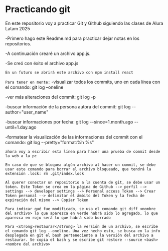 <h1>Practicando git</h1>
<p>En este repositorio voy a practicar Git y Github siguiendo las clases de Alura Latam 2025</p>
-Primero hago este Readme.md para practicar dejar notas en los repositorios.

-A continuación crearé un archivo app.js.

-Se creó con éxito el archivo app.js

``En un futuro se abrirá este archivo con npm install react``

``Para tener en mente:``
-visualizar todos los commits, uno en cada línea con el comando: git log –oneline

-ver más alteraciones del commit: git log -p

-buscar  información de la persona autora del commit: git log --author="user_name"

-buscar informaciones por fecha: git log --since=1.month.ago --until=1.day.ago

-formatear la visualización de las informaciones del commit con el comando: git log --pretty="format:%h %s"

``ahora voy a escribir esta línea para hacer una prueba de commit desde la web a la pc``

``En caso de que se bloquea algún archivo al hacer un commit, se debe usar este comando para borrar el archivo bloqueado, que tendrá la extensión .lock: rm .git/index.lock``

``Al querer conectar un repositorio a la cuenta de git, se debe usar un token. Este Token se crea en la página de Github --> perfil --> settings --> developer settings --> Personal access Token --> Crear Token personal --> delimitar el ámbito del Token y la fecha de expiración del mismo --> Copiar Token``

``Para indicar qué fue modificado, se usa el comando git diff <nombre del archivo> lo que aparezca en verde habrá sido lo agregado, lo que aparezca en rojo será lo que habrá sido borrado``

``Para <strong>restaurar</strong> la versión de un archivo, se escribe el comando git log --oneline. Una vez hecho esto, se busca en la info desplegada en git el bash perteneciente a la versión del archivo a restaurar. Se copia el bash y se escribe git restore --source <bash> <nombre del archivo>``
